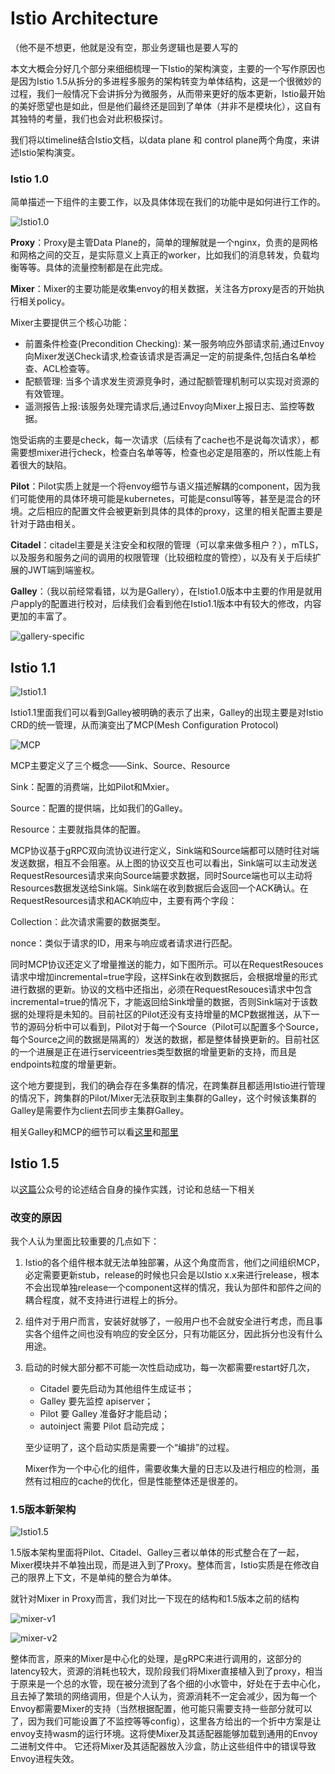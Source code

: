 # Istio Architecture

（他不是不想更，他就是没有空，那业务逻辑也是要人写的

本文大概会分好几个部分来细细梳理一下Istio的架构演变，主要的一个写作原因也是因为Istio 1.5从拆分的多进程多服务的架构转变为单体结构，这是一个很微妙的过程，我们一般情况下会讲拆分为微服务，从而带来更好的版本更新，Istio最开始的美好愿望也是如此，但是他们最终还是回到了单体（并非不是模块化），这自有其独特的考量，我们也会对此积极探讨。

我们将以timeline结合Istio文档，以data plane 和 control plane两个角度，来讲述Istio架构演变。

### Istio 1.0

简单描述一下组件的主要工作，以及具体体现在我们的功能中是如何进行工作的。

![Istio1.0](./images/Istio1.0.png)

**Proxy**：Proxy是主管Data Plane的，简单的理解就是一个nginx，负责的是网格和网格之间的交互，是实际意义上真正的worker，比如我们的消息转发，负载均衡等等。具体的流量控制都是在此完成。

**Mixer**：Mixer的主要功能是收集envoy的相关数据，关注各方proxy是否的开始执行相关policy。

Mixer主要提供三个核心功能：

- 前置条件检查(Precondition Checking): 某一服务响应外部请求前,通过Envoy向Mixer发送Check请求,检查该请求是否满足一定的前提条件,包括白名单检查、ACL检查等。
- 配额管理: 当多个请求发生资源竞争时，通过配额管理机制可以实现对资源的有效管理。
- 遥测报告上报:该服务处理完请求后,通过Envoy向Mixer上报日志、监控等数据。

饱受诟病的主要是check，每一次请求（后续有了cache也不是说每次请求），都需要想mixer进行check，检查白名单等等，检查也必定是阻塞的，所以性能上有着很大的缺陷。

**Pilot**：Pilot实质上就是一个将envoy细节与语义描述解耦的component，因为我们可能使用的具体环境可能是kubernetes，可能是consul等等，甚至是混合的环境。之后相应的配置文件会被更新到具体的具体的proxy，这里的相关配置主要是针对于路由相关。

**Citadel**：citadel主要是关注安全和权限的管理（可以拿来做多租户？），mTLS，以及服务和服务之间的调用的权限管理（比较细粒度的管控），以及有关于后续扩展的JWT端到端鉴权。

**Galley**：（我以前经常看错，以为是Gallery），在Istio1.0版本中主要的作用是就用户apply的配置进行校对，后续我们会看到他在Istio1.1版本中有较大的修改，内容更加的丰富了。

![gallery-specific](./images/Istio1.0-gallery.png)

## Istio 1.1

![Istio1.1](./images/Istio1.1.png)

Istio1.1里面我们可以看到Galley被明确的表示了出来，Galley的出现主要是对Istio CRD的统一管理，从而演变出了MCP(Mesh Configuration Protocol)

![MCP](./images/MCP.png)

MCP主要定义了三个概念——Sink、Source、Resource

Sink：配置的消费端，比如Pilot和Mxier。

Source：配置的提供端，比如我们的Galley。

Resource：主要就指具体的配置。

MCP协议基于gRPC双向流协议进行定义，Sink端和Source端都可以随时往对端发送数据，相互不会阻塞。从上图的协议交互也可以看出，Sink端可以主动发送RequestResources请求来向Source端要求数据，同时Source端也可以主动将Resources数据发送给Sink端。Sink端在收到数据后会返回一个ACK确认。在RequestResources请求和ACK响应中，主要有两个字段：

Collection：此次请求需要的数据类型。

nonce：类似于请求的ID，用来与响应或者请求进行匹配。

同时MCP协议还定义了增量推送的能力，如下图所示。可以在RequestResouces请求中增加incremental=true字段，这样Sink在收到数据后，会根据增量的形式进行数据的更新。协议的文档中还指出，必须在RequestResouces请求中包含incremental=true的情况下，才能返回给Sink增量的数据，否则Sink端对于该数据的处理将是未知的。目前社区的Pilot还没有支持增量的MCP数据推送，从下一节的源码分析中可以看到，Pilot对于每一个Source（Pilot可以配置多个Source，每个Source之间的数据是隔离的）发送的数据，都是整体替换更新的。目前社区的一个进展是正在进行serviceentries类型数据的增量更新的支持，而且是endpoints粒度的增量更新。

这个地方要提到，我们的确会存在多集群的情况，在跨集群且都适用Istio进行管理的情况下，跨集群的Pilot/Mixer无法获取到主集群的Galley，这个时候该集群的Galley是需要作为client去同步主集群Galley。

相关Galley和MCP的细节可以看[这里](https://cloud.tencent.com/developer/article/1409159)和[那里](https://nacos.io/en-us/blog/pilot%20mcp.html)

## Istio 1.5

以[这篇](https://mp.weixin.qq.com/s?__biz=MzIwNDIzODExOA==&mid=2650167577&idx=1&sn=3b68bbfbd79249b4f6d20991b3df5d8a&chksm=8ec1c550b9b64c46edf3963c86ec64c2f4ff4f4a9241ca238a4f7eb853f54b160f43c0daade5&scene=126&sessionid=1583490456&key=3b0e800a5b4608692c64c2f836110728833b7eeee329535214d70b3d683a9d110240be7f4c0814e661e7545afbbfc65f090c598b26338ce8eea4afb858184a77ec17e46918746bcfc3f6dfb1b6453f8f&ascene=1&uin=NDk4Nzc3MTM%3D&devicetype=Windows+10&version=62080079&lang=zh_CN&exportkey=A8YAgKULryEDY2AFGUSqsHM%3D&pass_ticket=2Ya95N%2BYz8mQokjfmAOQKNdtkOn%2BfP2DmiWjiviwlmM%3D)公众号的论述结合自身的操作实践，讨论和总结一下相关

### 改变的原因

我个人认为里面比较重要的几点如下：

1. Istio的各个组件根本就无法单独部署，从这个角度而言，他们之间组织MCP，必定需要更新stub，release的时候也只会是以Istio x.x来进行release，根本不会出现单独release一个component这样的情况，我认为部件和部件之间的耦合程度，就不支持进行进程上的拆分。

2. 组件对于用户而言，安装好就够了，一般用户也不会就安全进行考虑，而且事实各个组件之间也没有响应的安全区分，只有功能区分，因此拆分也没有什么用途。

3. 启动的时候大部分都不可能一次性启动成功，每一次都需要restart好几次，

   - Citadel 要先启动为其他组件生成证书；
   - Galley 要先监控 apiserver；
   - Pilot 要 Galley 准备好才能启动；
   - autoinject 需要 Pilot 启动完成；

   至少证明了，这个启动实质是需要一个“编排”的过程。

   Mixer作为一个中心化的组件，需要收集大量的日志以及进行相应的检测，虽然有过相应的cache的优化，但是性能整体还是很差的。

### 1.5版本新架构

![Istio1.5](./images/Istio1.5.png)

1.5版本架构里面将Pilot、Citadel、Galley三者以单体的形式整合在了一起，Mixer模块并不单独出现，而是进入到了Proxy。整体而言，Istio实质是在修改自己的限界上下文，不是单纯的整合为单体。

就针对Mixer in Proxy而言，我们对比一下现在的结构和1.5版本之前的结构

![mixer-v1](./images/mixer-v1.png)

![mixer-v2](./images/mixer-v2.png)

整体而言，原来的Mixer是中心化的处理，是gRPC来进行调用的，这部分的latency较大，资源的消耗也较大，现阶段我们将Mixer直接植入到了proxy，相当于原来是一个总的水管，现在被分流到了各个细的小水管中，好处在于去中心化，且去掉了繁琐的网络调用，但是个人认为，资源消耗不一定会减少，因为每一个Envoy都需要Mixer的支持（当然根据配置，他可能只需要支持一些部分就可以了，因为我们可能设置了不监控等等config），这里各方给出的一个折中方案是让envoy支持wasm的运行环境。这将使Mixer及其适配器能够加载到通用的Envoy二进制文件中。 它还将Mixer及其适配器放入沙盒，防止这些组件中的错误导致Envoy进程失效。

